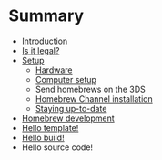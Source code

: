 # Summary

* [Introduction](README.md)
* [Is it legal?](is_it_legal.md)
* [Setup](setup.md)
   * [Hardware](hardware.md)
   * [Computer setup](computer_setup.md)
   * Send homebrews on the 3DS
   * [Homebrew Channel installation](homebrew_channel_installation.md)
   * [Staying up-to-date](staying_up-to-date.md)
* [Homebrew development](homebrew_development.md)
* [Hello template!](hello_template.md)
* [Hello build!](hello_build.md)
* Hello source code!

